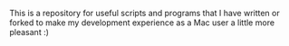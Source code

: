 This is a repository for useful scripts and programs that I have written or forked to make my development experience as a Mac user a little more pleasant :)